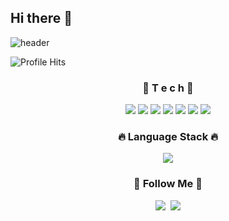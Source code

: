 ## Hi there 👋
![header](https://capsule-render.vercel.app/api?type=slice&color=gradient&height=160&section=header&text=Sunyu's%20Github&fontAlign=50&fontAlignY=70&fontSize=90&fontColor=000000)


![Profile Hits](https://hits.seeyoufarm.com/api/count/incr/badge.svg?url=https://github.com/sssyyysss109)



<h3 align="center">🌹 T e c h 🌹</h3>
<p align="center">
  <img src="https://img.shields.io/badge/Python-3766AB?style=flat-square&logo=Python&logoColor=white"/>
  <img src="https://img.shields.io/badge/Pandas-150458?style=flat-square&logo=pandas&logoColor=white"/>
  <img src="https://img.shields.io/badge/Numpy-013243?style=flat-square&logo=numpy&logoColor=white"/>
  <img src="https://img.shields.io/badge/PyTorch-EE4C2C?style=flat-square&logo=PyTorch&logoColor=white"/>
  <img src="https://img.shields.io/badge/TensorFlow-FF6F00?style=flat-square&logo=TensorFlow&logoColor=white"/>
  <img src="https://img.shields.io/badge/Scikit--learn-F7931E?style=flat-square&logo=scikit-learn&logoColor=white"/>
  <img src="https://img.shields.io/badge/MySQL-4479A1?style=flat-square&logo=MySQL&logoColor=white"/>
</p>

<!-- 📊 Most Used Languages -->
<h3 align="center">🔥 Language Stack 🔥</h3>
<p align="center">
  <img src="https://github-readme-stats.vercel.app/api/top-langs/?username=sssyyysss109&layout=compact&theme=radical&hide_border=true&langs_count=6" />
</p>
<h3 align="center">🌈 Follow Me 🌈</h3>
<p align="center">
  <a href="https://www.instagram.com/sunnyxx_u/"><img src="https://img.shields.io/badge/Instagram-E4405F?style=flat-square&logo=Instagram&logoColor=white&link=https://www.instagram.com/sunnyxx_u/"/></a>&nbsp
<a href="mailto:sunyu0323@gmail.com"><img src="https://img.shields.io/badge/Gmail-d14836?style=flat-square&logo=Gmail&logoColor=white&link=sunyu0323@gmail.com"/></a>
</p>


